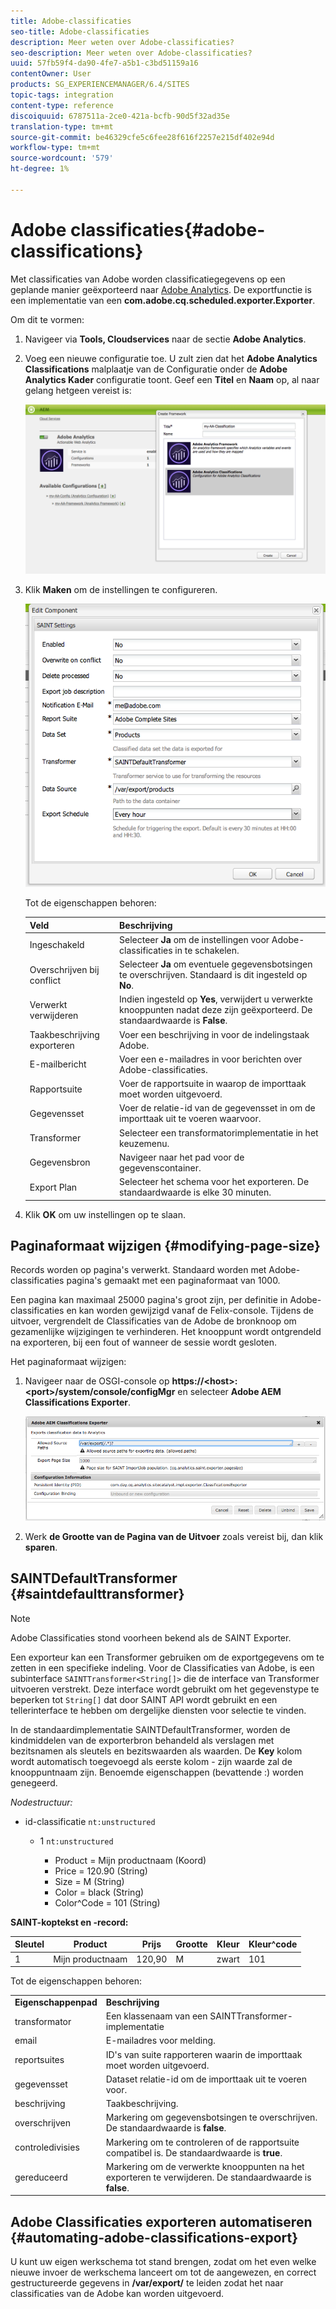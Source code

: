 ```yaml
---
title: Adobe-classificaties
seo-title: Adobe-classificaties
description: Meer weten over Adobe-classificaties?
seo-description: Meer weten over Adobe-classificaties?
uuid: 57fb59f4-da90-4fe7-a5b1-c3bd51159a16
contentOwner: User
products: SG_EXPERIENCEMANAGER/6.4/SITES
topic-tags: integration
content-type: reference
discoiquuid: 6787511a-2ce0-421a-bcfb-90d5f32ad35e
translation-type: tm+mt
source-git-commit: be46329cfe5c6fee28f616f2257e215df402e94d
workflow-type: tm+mt
source-wordcount: '579'
ht-degree: 1%

---
```



# Adobe classificaties{#adobe-classifications}

Met classificaties van Adobe worden classificatiegegevens op een geplande manier geëxporteerd naar [Adobe Analytics](/help/sites-administering/adobeanalytics.md). De exportfunctie is een implementatie van een **com.adobe.cq.scheduled.exporter.Exporter**.

Om dit te vormen:

1. Navigeer via **Tools, Cloudservices** naar de sectie **Adobe Analytics**.
1. Voeg een nieuwe configuratie toe. U zult zien dat het **Adobe Analytics Classifications** malplaatje van de Configuratie onder de **Adobe Analytics Kader** configuratie toont. Geef een **Titel** en **Naam** op, al naar gelang hetgeen vereist is:

   ![aa-25](assets/aa-25.png)

1. Klik **Maken** om de instellingen te configureren.

   ![chlimage_1](assets/chlimage_1.png)

   Tot de eigenschappen behoren:

   | **Veld** | **Beschrijving** |
   |---|---|
   | Ingeschakeld | Selecteer **Ja** om de instellingen voor Adobe-classificaties in te schakelen. |
   | Overschrijven bij conflict | Selecteer **Ja** om eventuele gegevensbotsingen te overschrijven. Standaard is dit ingesteld op **No**. |
   | Verwerkt verwijderen | Indien ingesteld op **Yes**, verwijdert u verwerkte knooppunten nadat deze zijn geëxporteerd. De standaardwaarde is **False**. |
   | Taakbeschrijving exporteren | Voer een beschrijving in voor de indelingstaak Adobe. |
   | E-mailbericht | Voer een e-mailadres in voor berichten over Adobe-classificaties. |
   | Rapportsuite | Voer de rapportsuite in waarop de importtaak moet worden uitgevoerd. |
   | Gegevensset | Voer de relatie-id van de gegevensset in om de importtaak uit te voeren waarvoor. |
   | Transformer | Selecteer een transformatorimplementatie in het keuzemenu. |
   | Gegevensbron | Navigeer naar het pad voor de gegevenscontainer. |
   | Export Plan | Selecteer het schema voor het exporteren. De standaardwaarde is elke 30 minuten. |

1. Klik **OK** om uw instellingen op te slaan.

## Paginaformaat wijzigen {#modifying-page-size}

Records worden op pagina&#39;s verwerkt. Standaard worden met Adobe-classificaties pagina&#39;s gemaakt met een paginaformaat van 1000.

Een pagina kan maximaal 25000 pagina&#39;s groot zijn, per definitie in Adobe-classificaties en kan worden gewijzigd vanaf de Felix-console. Tijdens de uitvoer, vergrendelt de Classificaties van de Adobe de bronknoop om gezamenlijke wijzigingen te verhinderen. Het knooppunt wordt ontgrendeld na exporteren, bij een fout of wanneer de sessie wordt gesloten.

Het paginaformaat wijzigen:

1. Navigeer naar de OSGI-console op **https://&lt;host>:&lt;port>/system/console/configMgr** en selecteer **Adobe AEM Classifications Exporter**.

   ![aa-26](assets/aa-26.png)

1. Werk **de Grootte van de Pagina van de Uitvoer** zoals vereist bij, dan klik **sparen**.

## SAINTDefaultTransformer {#saintdefaulttransformer}

>[!NOTE]
>
>Adobe Classificaties stond voorheen bekend als de SAINT Exporter.

Een exporteur kan een Transformer gebruiken om de exportgegevens om te zetten in een specifieke indeling. Voor de Classificaties van Adobe, is een subinterface `SAINTTransformer<String[]>` die de interface van Transformer uitvoeren verstrekt. Deze interface wordt gebruikt om het gegevenstype te beperken tot `String[]` dat door SAINT API wordt gebruikt en een tellerinterface te hebben om dergelijke diensten voor selectie te vinden.

In de standaardimplementatie SAINTDefaultTransformer, worden de kindmiddelen van de exporterbron behandeld als verslagen met bezitsnamen als sleutels en bezitswaarden als waarden. De **Key** kolom wordt automatisch toegevoegd als eerste kolom - zijn waarde zal de knooppuntnaam zijn. Benoemde eigenschappen (bevattende :) worden genegeerd.

*Nodestructuur:*

* id-classificatie `nt:unstructured`

   * 1 `nt:unstructured`

      * Product = Mijn productnaam (Koord)
      * Price = 120.90 (String)
      * Size = M (String)
      * Color = black (String)
      * Color^Code = 101 (String)

**SAINT-koptekst en -record:**

| **Sleutel** | **Product** | **Prijs** | **Grootte** | **Kleur** | **Kleur^code** |
|---|---|---|---|---|---|
| 1 | Mijn productnaam | 120,90 | M | zwart | 101 |

Tot de eigenschappen behoren:

<table> 
 <tbody> 
  <tr> 
   <td><strong>Eigenschappenpad</strong></td> 
   <td><strong>Beschrijving</strong></td> 
  </tr> 
  <tr> 
   <td>transformator</td> 
   <td>Een klassenaam van een SAINTTransformer-implementatie</td> 
  </tr> 
  <tr> 
   <td>email</td> 
   <td>E-mailadres voor melding.</td> 
  </tr> 
  <tr> 
   <td>reportsuites</td> 
   <td>ID's van suite rapporteren waarin de importtaak moet worden uitgevoerd. </td> 
  </tr> 
  <tr> 
   <td>gegevensset</td> 
   <td>Dataset relatie-id om de importtaak uit te voeren voor. </td> 
  </tr> 
  <tr> 
   <td>beschrijving</td> 
   <td>Taakbeschrijving. <br /> </td> 
  </tr> 
  <tr> 
   <td>overschrijven</td> 
   <td>Markering om gegevensbotsingen te overschrijven. De standaardwaarde is <strong>false</strong>.</td> 
  </tr> 
  <tr> 
   <td>controledivisies</td> 
   <td>Markering om te controleren of de rapportsuite compatibel is. De standaardwaarde is <strong>true</strong>.</td> 
  </tr> 
  <tr> 
   <td>gereduceerd</td> 
   <td>Markering om de verwerkte knooppunten na het exporteren te verwijderen. De standaardwaarde is <strong>false</strong>.</td> 
  </tr> 
 </tbody> 
</table>

## Adobe Classificaties exporteren automatiseren {#automating-adobe-classifications-export}

U kunt uw eigen werkschema tot stand brengen, zodat om het even welke nieuwe invoer de werkschema lanceert om tot de aangewezen, en correct gestructureerde gegevens in **/var/export/** te leiden zodat het naar classificaties van de Adobe kan worden uitgevoerd.
